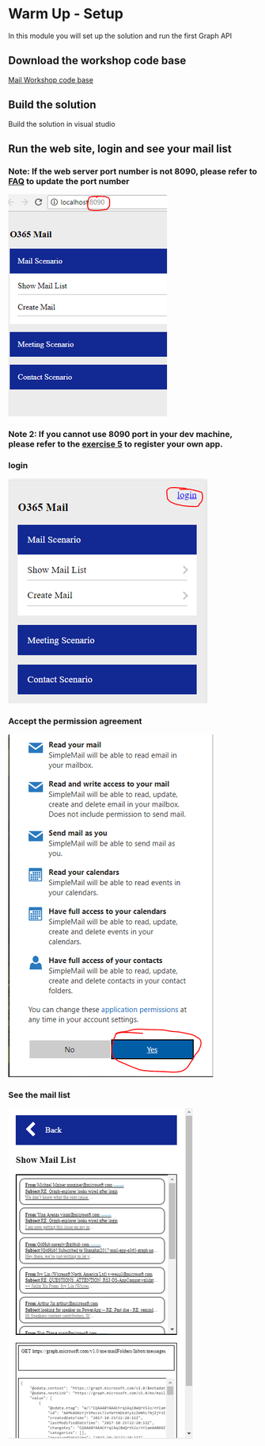 # Warm Up - Setup
In this module you will set up the solution and run the first Graph API

## Download the workshop code base
[Mail Workshop code base](https://github.com/InteropEvents/mail-app-microsoft-graph/tree/master/workshop-code-base)

## Build the solution
Build the solution in visual studio

## Run the web site, login and see your mail list

### Note: If the web server port number is not 8090, please refer to [FAQ](https://github.com/InteropEvents/mail-app-microsoft-graph/blob/master/exercises/FAQ.md) to update the port number
![alt text](imgs/portNumber.PNG "Web server port number")

### Note 2: If you cannot use 8090 port in your dev machine, please refer to the [exercise 5](https://github.com/InteropEvents/mail-app-microsoft-graph/blob/master/exercises/5.%20Advanced%20-%20Make%20this%20workshop%20as%20your%20own%20App.md) to register your own app.

### login
![alt text](imgs/login.PNG "Login button")  

### Accept the permission agreement
![alt text](imgs/acceptPermission.png "App permissions agreement")  

### See the mail list
![alt text](imgs/showmaillist.PNG "The mail list")


